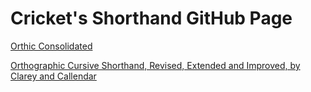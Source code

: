 # Cricket's Shorthand GitHub Page

[Orthic Consolidated](orthic_consolidated_folder/orthic_consolidated.md)

[Orthographic Cursive Shorthand, Revised, Extended and Improved, by Clarey and Callendar](orthic_extended_clarey_folder/orthic_extended_clarey.md)


